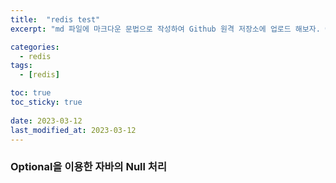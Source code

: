 ```yaml
---
title:  "redis test"
excerpt: "md 파일에 마크다운 문법으로 작성하여 Github 원격 저장소에 업로드 해보자. 에디터는 Visual Studio code 사용! 로컬 서버에서 확인도 해보자. "

categories:
  - redis
tags:
  - [redis]

toc: true
toc_sticky: true
 
date: 2023-03-12
last_modified_at: 2023-03-12
---
```



### Optional을 이용한 자바의 Null 처리 



